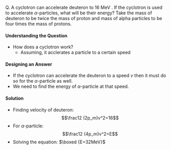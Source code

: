 Q. A cyclotron can accelerate deuteron to 16 MeV . If the cyclotron is used to accelerate $\alpha$-particles, what will be their energy? Take the mass of deuteron to be twice the mass of proton  and mass of alpha particles to be four times the mass of protons.  
#### Understanding the Question
 - How does a cyclotron work?
	 - Assuming, it acclerates a particle to a certain speed
#### Designing an Answer
 - If the cyclotron can accelerate the deuteron to a speed $v$ then it must do so for the $\alpha$-particle as well. 
 - We need to find the energy of $\alpha$-particle at that speed.
 #### Solution
  - Finding velocity of deuteron:$$\frac12 (2p_m)v^2=16$$
  - For $\alpha$-particle: $$\frac12 (4p_m)v^2=E$$
  - Solving the equation: $\boxed {E=32MeV}$